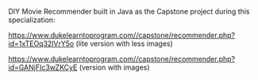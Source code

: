 DIY Movie Recommender built in Java as the Capstone project during this specialization:

https://www.dukelearntoprogram.com//capstone/recommender.php?id=1xTEOq32lVrY5o (lite version with less images)

https://www.dukelearntoprogram.com//capstone/recommender.php?id=GANjFIc3wZKCyE (version with images)
